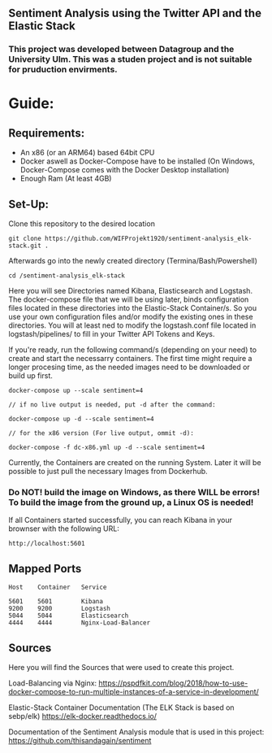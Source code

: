 ## Sentiment Analysis using the Twitter API and the Elastic Stack



### This project was developed between Datagroup and the University Ulm. This was a studen project and is not suitable for pruduction envirments. 
# Guide:

## Requirements:
  - An x86 (or an ARM64) based 64bit CPU
  - Docker aswell as Docker-Compose have to be installed (On Windows, Docker-Compose comes with the Docker Desktop installation)
  - Enough Ram (At least 4GB)
  
## Set-Up:
Clone this repository to the desired location 
```
git clone https://github.com/WIFProjekt1920/sentiment-analysis_elk-stack.git .
```

Afterwards go into the newly created directory (Termina/Bash/Powershell)
```
cd /sentiment-analysis_elk-stack
```

Here you will see Directories named Kibana, Elasticsearch and Logstash. The docker-compose file that we will be using later, binds configuration files located in these directories into the Elastic-Stack Container/s. So you use your own configuration files and/or modify the existing ones in these directories.
You will at least ned to modify the logstash.conf file located in logstash/pipelines/ to fill in your Twitter API Tokens and Keys.

If you're ready, run the following command/s (depending on your need) to create and start the necessarry containers.
The first time might require a longer procesing time, as the needed images need to be downloaded or build up first.
```
docker-compose up --scale sentiment=4 

// if no live output is needed, put -d after the command:

docker-compose up -d --scale sentiment=4

// for the x86 version (For live output, ommit -d):

docker-compose -f dc-x86.yml up -d --scale sentiment=4
```

Currently, the Containers are created on the running System. Later it will be possible to just pull the necessary Images from Dockerhub.

### Do NOT! build the image on Windows, as there WILL be errors! To build the image from the ground up, a Linux OS is needed!

If all Containers started successfully, you can reach Kibana in your brownser with the following URL:
```
http://localhost:5601
```

## Mapped Ports
```
Host    Container   Service

5601    5601        Kibana
9200    9200        Logstash
5044    5044        Elasticsearch
4444    4444        Nginx-Load-Balancer
```

## Sources
Here you will find the Sources that were used to create this project.

Load-Balancing via Nginx:
https://pspdfkit.com/blog/2018/how-to-use-docker-compose-to-run-multiple-instances-of-a-service-in-development/

Elastic-Stack Container Documentation (The ELK Stack is based on sebp/elk)
https://elk-docker.readthedocs.io/

Documentation of the Sentiment Analysis module that is used in this project:
https://github.com/thisandagain/sentiment


